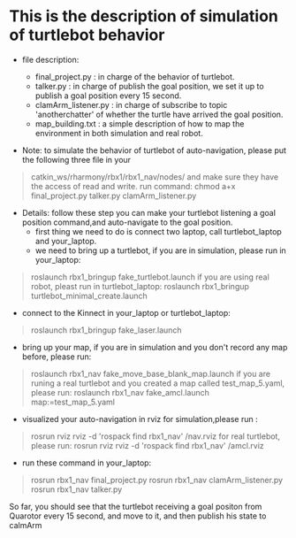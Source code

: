 # This is the description of simulation of turtlebot behavior

* file description:
   * final_project.py : in charge of the behavior of turtlebot.
   * talker.py : in charge of publish the goal position, we set it up to publish a goal position every 15 second.
   * clamArm_listener.py : in charge of subscribe to topic 'anotherchatter' of whether the turtle have arrived the goal position.
   * map_building.txt : a simple description of how to map the environment in both simulation and real robot.

* Note: 
   to simulate the behavior of turtlebot of auto-navigation, please put the following three file in your
>  catkin_ws/rharmony/rbx1/rbx1_nav/nodes/
   and make sure they have the access of read and write. run command:
>  chmod a+x final_project.py talker.py clamArm_listener.py

* Details: follow these step you can make your turtlebot listening a goal position command,and auto-navigate to the goal position.
   * first thing we need to do is connect two laptop, call turtlebot_laptop and your_laptop.  
   * we need to bring up a turtlebot, if you are in simulation, please run in your_laptop: 
> roslaunch rbx1_bringup fake_turtlebot.launch 
     if you are using real robot, pleast run in turtlebot_laptop:
> roslaunch rbx1_bringup turtlebot_minimal_create.launch
  
   * connect to the Kinnect in your_laptop or turtlebot_laptop:
> roslaunch rbx1_bringup fake_laser.launch

   * bring up your map, if you are in simulation and you don't record any map before, please run:
> roslaunch rbx1_nav fake_move_base_blank_map.launch
     if you are runing a real turtlebot and you created a map called test_map_5.yaml, please run:
> roslaunch rbx1_nav fake_amcl.launch map:=test_map_5.yaml
   
   * visualized your auto-navigation in rviz
     for simulation,please run : 
> rosrun rviz rviz -d 'rospack find rbx1_nav' /nav.rviz
     for real turtlebot, please run: 
> rosrun rviz rviz -d 'rospack find rbx1_nav' /amcl.rviz
   
   * run these command in your_laptop:
> rosrun rbx1_nav final_project.py
> rosrun rbx1_nav clamArm_listener.py
> rosrun rbx1_nav talker.py
  

  So far, you should see that the turtlebot receiving a goal positon from Quarotor every 15 second, and move to it, and then publish his state to calmArm


